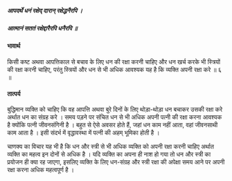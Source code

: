 ##### आपदर्थे धनं रक्षेद् दारान् रक्षेद्धनैरपि ।
##### आत्मानं सततं रक्षेद्दारैरपि धनैरपि ॥

#### भावार्थ

किसी कष्ट अथवा आपत्तिकाल से बचाव के लिए धन की रक्षा करनी चाहिए और धन खर्च करके भी स्त्रियों की रक्षा करनी चाहिए, परंतु स्त्रियों और धन से भी अधिक आवश्यक यह है कि व्यक्ति अपनी रक्षा करे ॥ ६ ॥

#### तात्पर्य

बुद्धिमान व्यक्ति को चाहिए कि वह आपत्ति अथवा बुरे दिनों के लिए थोड़ा-थोड़ा धन बचाकर उसकी रक्षा करे अर्थात धन का संग्रह करे । समय पड़ने पर संचित धन से भी अधिक अपनी पत्नी की रक्षा करना आवश्यक है क्योंकि पत्नी जीवनसंगिनी है । बहुत से ऐसे अवसर होते हैं, जहां धन काम नहीं आता, वहां जीवनसाथी काम आता है । इसी संदर्भ में वृद्धावस्था में पत्नी की अहम् भूमिका होती है ।

चाणक्य का विचार यह भी है कि धन और स्त्री से भी अधिक व्यक्ति को अपनी रक्षा करनी चाहिए अर्थात व्यक्ति का महत्व इन दोनों से अधिक है । यदि व्यक्ति का अपना ही नाश हो गया तो धन और स्त्री का प्रयोजन ही क्या रह जाएगा, इसलिए व्यक्ति के लिए धन-संग्रह और स्त्री रक्षा की अपेक्षा समय आने पर अपनी रक्षा करना अधिक महत्वपूर्ण है ।